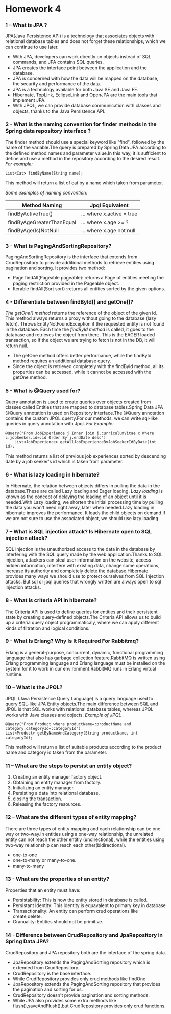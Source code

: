 # Homework 4

### 1 – What is JPA ?
JPA(Java Persistence API) is a technology that associates objects with relational database tables and does not forget these relationships, which we can continue to use later.
* With JPA, developers can work directly on objects instead of SQL commands, and JPA contains SQL queries.
* JPA creates the interface point between the application and the database.
* JPA is concerned with how the data will be mapped on the database, the security and performance of the data.
* JPA is a technology available for both Java SE and Java EE.
* Hibernate, TopLink, EclipseLink and OpenJPA are the main tools that implement JPA.
* With JPQL, we can provide database communication with classes and objects, thanks to the Java Persistence API.
### 2 - What is the naming convention for finder methods in the Spring data repository interface ?
The finder method should use a special keyword like "find", followed by the name of the variable.The query is prepared by Spring Data JPA according to the defined method names and parameter value.In this way, it is sufficient to define and use a method in the repository according to the desired result.
*For example:*
```
List<Cat> findByName(String name);
```
This method will return a list of cat by a name which taken from parameter.

*Some examples of naming convention:*

| Method Naming                         | Jpql Equivalent            |
| -----------                           | -----------                |
| findByActiveTrue()                    | … where x.active = true    |
| findByAgeGreaterThanEqual             | … where x.age >= ?        |
| findByAge(Is)NotNull                  | … where x.age not null     |

### 3 - What is PagingAndSortingRepository?
PagingAndSortingRepository is the interface that extends from CrudRepository to provide additional methods to retrieve entities using pagination and sorting.
It provides two method:
* Page findAll(Pageable pageable): returns a Page of entities meeting the paging restriction provided in the Pageable object.
* Iterable findAll(Sort sort) :returns all entities sorted by the given options.
### 4 - Differentiate between findById() and getOne()?
*The getOne() method* returns the reference of the object of the given id. This method always returns a proxy without going to the database (lazy fetch). Throws EntityNotFoundException if the requested entity is not found in the database.
Each time the *findById method* is called, it goes to the database and retrieves the object from there. This is the EAGER loaded transaction, so if the object we are trying to fetch is not in the DB, it will return null.
* The getOne method offers better performance, while the findById method requires an additional database query.
* Since the object is retrieved completely with the findById method, all its properties can be accessed, while it cannot be accessed with the getOne method.
### 5 - What is @Query used for?
Query annotation is used to create queries over objects created from classes called Entities that are mapped to database tables.Spring Data JPA @Query annotation is used on Repository interface.The @Query annotation contains the custom JPQL querty.For our methods, we can write sql-like queries in query annotation with Jpql.
*For Example:*
```
@Query("From JobExperience j Inner join j.curriculumVitae c Where c.jobSeeker.id=:id Order By j.endDate desc")
	List<JobExperience> getAllJobExperienceByJobSeekerIdByDate(int id);
```
This method returns a list of previous job experiences sorted by descending date by a job seeker's id which is taken from parameter.
### 6 - What is lazy loading in hibernate?
In Hibernate, the relation between objects differs in pulling the data in the database.These are called Lazy loading and Eager loading.
*Lazy loading* is known as the concept of delaying the loading of an object until it is needed.With Lazy loading, we shorten the initial processing time by pulling the data you won't need right away, later when needed.Lazy loading in hibernate improves the performance. It loads the child objects on demand.If we are not sure to use the associated object, we should use lazy loading.
### 7 – What is SQL injection attack? Is Hibernate open to SQL injection attack?
SQL injection is the unauthorized access to the data in the database by interfering with the SQL query made by the web application.Thanks to SQL injection, attackers can steal user information on the website, access hidden information, interfere with existing data, change some operations, increase its authority and completely delete the database.Hibernate provides many ways we should use to protect ourselves from SQL Injection attacks. But sql or jpql queries that wrongly written are always open to sql injection attacks.
### 8 - What is criteria API in hibernate?
The Criteria API is used to define queries for entities and their persistent state by creating query-defined objects.The Criteria API allows us to build up a criteria query object programmaticaly, where we can apply different kinds of filtration and logical conditions.
### 9 - What Is Erlang? Why Is It Required For Rabbitmq?
Erlang is a general-purpose, concurrent, dynamic, functional programming language that also has garbage collection feature.RabbitMQ is written using Erlang programming language and Erlang language must be installed on the system for it to work in our environment.RabbitMQ runs in Erlang virtual runtime.
### 10 – What is the JPQL?
JPQL (Java Persistence Query Language) is a query language used to query SQL-like JPA Entity objects.The main difference between SQL and JPQL is that SQL works with relational database tables, whereas JPQL works with Java classes and objects.
*Example of JPQL*
```
@Query("From Product where productName=:productName and category.categoryId=:categoryId")
List<Product> getByNameAndCategory(String productName, int categoryId);
```
This method will return a list of suitable products according to the product name and category id taken from the parameter.

### 11 – What are the steps to persist an entity object?
1. Creating an entity manager factory object.
2. Obtaining an entity manager from factory.
3. Initializing an entity manager.
4. Persisting a data into relational database.
5. closing the transaction.
6. Releasing the factory resources.
### 12 – What are the different types of entity mapping?
There are three types of entity mapping and each relationship can be one-way or two-way.In entities using a one-way relationship, the unrelated entity can not reach the other entitiy (undirectional), while the entities using two-way relationship can reach each other(bidirectional).
* one-to-one
* one-to-many or many-to-one.
* many-to-many
### 13 - What are the properties of an entity?
Properties that an entity must have:
* Persistability: This is how the entity stored in database is called.
* Persistant Identity: This identity is equavalent to primary key in database
* Transactionality: An entity can perform crud operations like create,delete.
* Granuality: Entities should not be primitive.
### 14 - Difference between CrudRepository and JpaRepository in Spring Data JPA?
CrudRepository and JPA repository both are the interface of the spring data. 
* JpaRepository extends the PagingAndSorting repository which is extended from CrudRepository.
* CrudRepository is the base interface.
* While CrudRepository provides only crud methods like findOne
* JpaRepository extends the PagingAndSorting repository that provides the pagination and sorting for us.
* CrudRepository doesn't provide pagination and sorting methods.
* While JPA also provides some extra methods like flush(),saveAndFlush(),but CrudRepository provides only crud functions.
